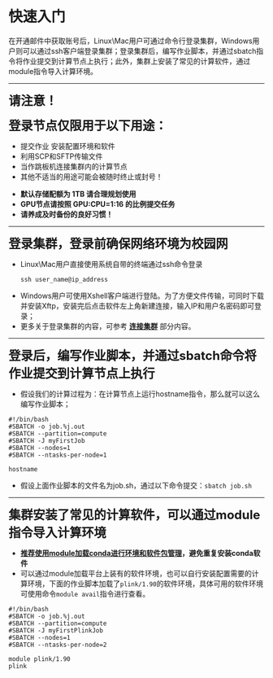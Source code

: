 # 快速入门

在开通邮件中获取账号后，Linux\Mac用户可通过命令行登录集群，Windows用户则可以通过ssh客户端登录集群；登录集群后，编写作业脚本，并通过sbatch指令将作业提交到计算节点上执行；此外，集群上安装了常见的计算软件，通过module指令导入计算环境。

----

<font size=5>

**请注意！**
</font>
<font size=5>

**登录节点仅限用于以下用途：**
</font>

+ 提交作业 安装配置环境和软件
+ 利用SCP和SFTP传输文件
+ 当作跳板机连接集群内的计算节点
+ 其他不适当的用途可能会被随时终止或封号！

- **默认存储配额为 1TB 请合理规划使用**
- **GPU节点请按照 GPU:CPU=1:16 的比例提交任务**
- **请养成及时备份的良好习惯！**

----

<font size=5>

**登录集群，登录前确保网络环境为校园网**
</font>

+ Linux\Mac用户直接使用系统自带的终端通过ssh命令登录
   ```
   ssh user_name@ip_address
   ```
+ Windows用户可使用Xshell客户端进行登陆。为了方便文件传输，可同时下载并安装Xftp，安装完后点击软件左上角新建连接，输入IP和用户名密码即可登录；
+ 更多关于登录集群的内容，可参考 **[连接集群](./connect_node.html)** 部分内容。

----

<font size=5>

**登录后，编写作业脚本，并通过sbatch命令将作业提交到计算节点上执行**
</font>

- 假设我们的计算过程为：在计算节点上运行hostname指令，那么就可以这么编写作业脚本；

```
#!/bin/bash
#SBATCH -o job.%j.out
#SBATCH --partition=compute
#SBATCH -J myFirstJob
#SBATCH --nodes=1
#SBATCH --ntasks-per-node=1

hostname
```
- 假设上面作业脚本的文件名为job.sh，通过以下命令提交：`sbatch job.sh`

----

<font size=5>

**集群安装了常见的计算软件，可以通过module指令导入计算环境**
</font>

+ **[推荐使用module加载conda进行环境和软件包管理](./software/module/module.html#id3)，避免重复安装conda软件**
+ 可以通过module加载平台上装有的软件环境，也可以自行安装配置需要的计算环境，下面的作业脚本加载了`plink/1.90`的软件环境，具体可用的软件环境可使用命令`module avail`指令进行查看。

```
#!/bin/bash
#SBATCH -o job.%j.out
#SBATCH --partition=compute
#SBATCH -J myFirstPlinkJob
#SBATCH --nodes=1
#SBATCH --ntasks-per-node=2

module plink/1.90
plink
```

